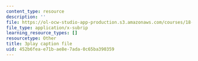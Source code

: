```yaml
---
content_type: resource
description: ''
file: https://ol-ocw-studio-app-production.s3.amazonaws.com/courses/18-06sc-linear-algebra-fall-2011/452b6feae71bae8e7ada0c65ba390359_HEQuN0QELSQ.srt
file_type: application/x-subrip
learning_resource_types: []
resourcetype: Other
title: 3play caption file
uid: 452b6fea-e71b-ae8e-7ada-0c65ba390359
---
```

